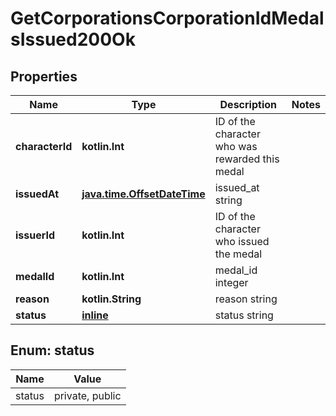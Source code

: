 
# GetCorporationsCorporationIdMedalsIssued200Ok

## Properties
Name | Type | Description | Notes
------------ | ------------- | ------------- | -------------
**characterId** | **kotlin.Int** | ID of the character who was rewarded this medal | 
**issuedAt** | [**java.time.OffsetDateTime**](java.time.OffsetDateTime.md) | issued_at string | 
**issuerId** | **kotlin.Int** | ID of the character who issued the medal | 
**medalId** | **kotlin.Int** | medal_id integer | 
**reason** | **kotlin.String** | reason string | 
**status** | [**inline**](#StatusEnum) | status string | 


<a name="StatusEnum"></a>
## Enum: status
Name | Value
---- | -----
status | private, public



